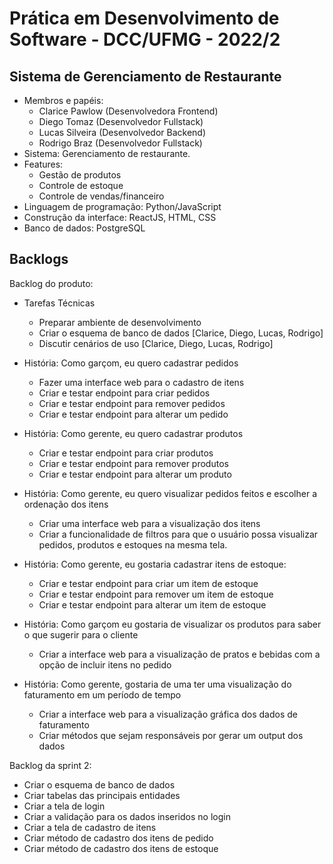 <h1> Prática em Desenvolvimento de Software - DCC/UFMG - 2022/2 </h1>
<h2> Sistema de Gerenciamento de Restaurante </h2>

- Membros e papéis:
   - Clarice Pawlow (Desenvolvedora Frontend)
   - Diego Tomaz (Desenvolvedor Fullstack)
   - Lucas Silveira (Desenvolvedor Backend)
   - Rodrigo Braz (Desenvolvedor Fullstack)
- Sistema: Gerenciamento de restaurante.
- Features: 
    * Gestão de produtos
    * Controle de estoque
    * Controle de vendas/financeiro
- Linguagem de programação: Python/JavaScript
- Construção da interface: ReactJS, HTML, CSS
- Banco de dados: PostgreSQL

<h2> Backlogs </h2>

Backlog do produto:

- Tarefas Técnicas
    - Preparar ambiente de desenvolvimento
    - Criar o esquema de banco de dados [Clarice, Diego, Lucas, Rodrigo]
    - Discutir cenários de uso  [Clarice, Diego, Lucas, Rodrigo]

- História: Como garçom, eu quero cadastrar pedidos
    - Fazer uma interface web para o cadastro de itens
    - Criar e testar endpoint para criar pedidos
    - Criar e testar endpoint para remover pedidos
    - Criar e testar endpoint para alterar um pedido

- História: Como gerente, eu quero cadastrar produtos
    - Criar e testar endpoint para criar produtos
    - Criar e testar endpoint para remover produtos
    - Criar e testar endpoint para alterar um produto

- História: Como gerente, eu quero visualizar pedidos feitos e escolher a ordenação dos itens
    - Criar uma interface web para a visualização dos itens
    - Criar a funcionalidade de filtros para que o usuário possa visualizar pedidos, produtos e estoques na mesma tela. 

- História: Como gerente, eu gostaria cadastrar itens de estoque:
    - Criar e testar endpoint para criar um item de estoque
    - Criar e testar endpoint para remover um item de estoque
    - Criar e testar endpoint para alterar um item de estoque

- História: Como garçom eu gostaria de visualizar os produtos para saber o que sugerir para o cliente
    - Criar a interface web para a visualização de pratos e bebidas com a opção de incluir itens no pedido

- História: Como gerente, gostaria de uma ter uma visualização do faturamento em um período de tempo
    - Criar a interface web para a visualização gráfica dos dados de faturamento
    - Criar métodos que sejam responsáveis por gerar um output dos dados 

Backlog da sprint 2: 

- Criar o esquema de banco de dados
- Criar tabelas das principais entidades
- Criar a tela de login 
- Criar a validação para os dados inseridos no login
- Criar a tela de cadastro de itens
- Criar método de cadastro dos itens de pedido
- Criar método de cadastro dos itens de estoque

